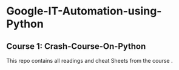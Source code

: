 <h1>Google-IT-Automation-using-Python</h1>
<h2>Course 1: Crash-Course-On-Python</h2>

This repo contains all readings and cheat Sheets from the course .


